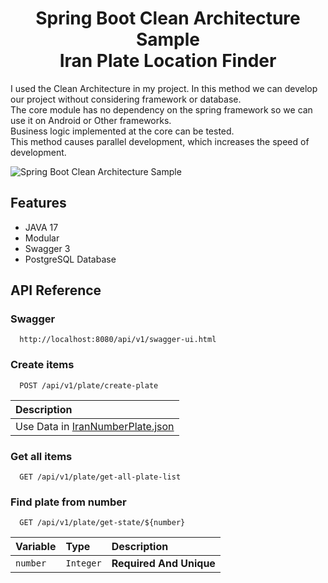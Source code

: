 <h1 align="center">Spring Boot Clean Architecture Sample<br>Iran Plate Location Finder</h1>

<p align="left"> 
I used the Clean Architecture in my project. In this method we can develop our project without considering framework or database.<br>
The core module has no dependency on the spring framework so we can use it on Android or Other frameworks.<br>
Business logic implemented at the core can be tested.<br>
This method causes parallel development, which increases the speed of development.
  </p>
  
  <img src="https://user-images.githubusercontent.com/87154763/166200317-ad9a9298-9a17-4aa0-b2dd-356f78078b70.png" alt="Spring Boot Clean Architecture Sample" class="center">


<h2 align="left">Features</h2>

- JAVA 17
- Modular
- Swagger 3
- PostgreSQL Database

<h2 align="left">API Reference</h2>


<h3 align="left">Swagger</h3>

```http
  http://localhost:8080/api/v1/swagger-ui.html
```

<h3 align="left">Create items</h3>

```http
  POST /api/v1/plate/create-plate
```

| Description                       |
| :-------------------------------- |
| Use Data in [IranNumberPlate.json](https://github.com/sudoitir/IranVehicleNumberPlateLocationFinder/blob/master/IranNumberPlate.json)          |




<h3 align="left">Get all items</h3>

```http
  GET /api/v1/plate/get-all-plate-list
```


<h3 align="left">Find plate from number</h3>

```http
  GET /api/v1/plate/get-state/${number}
```

| Variable  | Type     | Description                       |
| :-------- | :------- | :-------------------------------- |
| `number`  | `Integer`| **Required And Unique**           |
